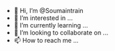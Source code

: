 - 👋 Hi, I’m @Soumaintrain
- 👀 I’m interested in ...
- 🌱 I’m currently learning ...
- 💞️ I’m looking to collaborate on ...
- 📫 How to reach me ...

<!---
Soumaintrain/Soumaintrain is a ✨ special ✨ repository because its `README.md` (this file) appears on your GitHub profile.
You can click the Preview link to take a look at your changes.
--->
